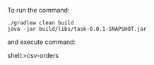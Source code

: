 To run the command:

    ./gradlew clean build
    java -jar build/libs/task-0.0.1-SNAPSHOT.jar

and execute command:

shell:>csv-orders
